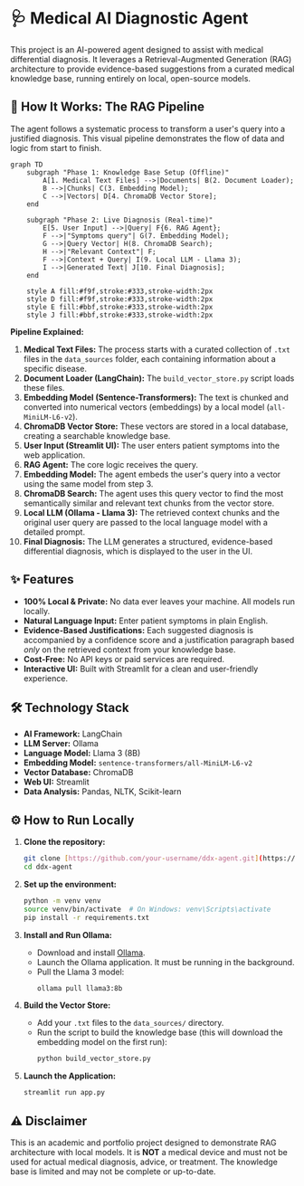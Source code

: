 # 🩺 Medical AI Diagnostic Agent

This project is an AI-powered agent designed to assist with medical differential diagnosis. It leverages a Retrieval-Augmented Generation (RAG) architecture to provide evidence-based suggestions from a curated medical knowledge base, running entirely on local, open-source models.

## 🚀 How It Works: The RAG Pipeline

The agent follows a systematic process to transform a user's query into a justified diagnosis. This visual pipeline demonstrates the flow of data and logic from start to finish.

```mermaid
graph TD
    subgraph "Phase 1: Knowledge Base Setup (Offline)"
        A[1. Medical Text Files] -->|Documents| B(2. Document Loader);
        B -->|Chunks| C(3. Embedding Model);
        C -->|Vectors| D[4. ChromaDB Vector Store];
    end

    subgraph "Phase 2: Live Diagnosis (Real-time)"
        E[5. User Input] -->|Query| F{6. RAG Agent};
        F -->|"Symptoms query"| G(7. Embedding Model);
        G -->|Query Vector| H(8. ChromaDB Search);
        H -->|"Relevant Context"| F;
        F -->|Context + Query| I(9. Local LLM - Llama 3);
        I -->|Generated Text| J[10. Final Diagnosis];
    end

    style A fill:#f9f,stroke:#333,stroke-width:2px
    style D fill:#f9f,stroke:#333,stroke-width:2px
    style E fill:#bbf,stroke:#333,stroke-width:2px
    style J fill:#bbf,stroke:#333,stroke-width:2px
```

**Pipeline Explained:**

1.  **Medical Text Files:** The process starts with a curated collection of `.txt` files in the `data_sources` folder, each containing information about a specific disease.
2.  **Document Loader (LangChain):** The `build_vector_store.py` script loads these files.
3.  **Embedding Model (Sentence-Transformers):** The text is chunked and converted into numerical vectors (embeddings) by a local model (`all-MiniLM-L6-v2`).
4.  **ChromaDB Vector Store:** These vectors are stored in a local database, creating a searchable knowledge base.
5.  **User Input (Streamlit UI):** The user enters patient symptoms into the web application.
6.  **RAG Agent:** The core logic receives the query.
7.  **Embedding Model:** The agent embeds the user's query into a vector using the same model from step 3.
8.  **ChromaDB Search:** The agent uses this query vector to find the most semantically similar and relevant text chunks from the vector store.
9.  **Local LLM (Ollama - Llama 3):** The retrieved context chunks and the original user query are passed to the local language model with a detailed prompt.
10. **Final Diagnosis:** The LLM generates a structured, evidence-based differential diagnosis, which is displayed to the user in the UI.

## ✨ Features

* **100% Local & Private:** No data ever leaves your machine. All models run locally.
* **Natural Language Input:** Enter patient symptoms in plain English.
* **Evidence-Based Justifications:** Each suggested diagnosis is accompanied by a confidence score and a justification paragraph based *only* on the retrieved context from your knowledge base.
* **Cost-Free:** No API keys or paid services are required.
* **Interactive UI:** Built with Streamlit for a clean and user-friendly experience.

## 🛠️ Technology Stack

* **AI Framework:** LangChain
* **LLM Server:** Ollama
* **Language Model:** Llama 3 (8B)
* **Embedding Model:** `sentence-transformers/all-MiniLM-L6-v2`
* **Vector Database:** ChromaDB
* **Web UI:** Streamlit
* **Data Analysis:** Pandas, NLTK, Scikit-learn

## ⚙️ How to Run Locally

1.  **Clone the repository:**
    ```bash
    git clone [https://github.com/your-username/ddx-agent.git](https://github.com/your-username/ddx-agent.git)
    cd ddx-agent
    ```

2.  **Set up the environment:**
    ```bash
    python -m venv venv
    source venv/bin/activate  # On Windows: venv\Scripts\activate
    pip install -r requirements.txt
    ```

3.  **Install and Run Ollama:**
    * Download and install [Ollama](https://ollama.com/download).
    * Launch the Ollama application. It must be running in the background.
    * Pull the Llama 3 model:
        ```bash
        ollama pull llama3:8b
        ```

4.  **Build the Vector Store:**
    * Add your `.txt` files to the `data_sources/` directory.
    * Run the script to build the knowledge base (this will download the embedding model on the first run):
        ```bash
        python build_vector_store.py
        ```

5.  **Launch the Application:**
    ```bash
    streamlit run app.py
    ```

## ⚠️ Disclaimer

This is an academic and portfolio project designed to demonstrate RAG architecture with local models. It is **NOT** a medical device and must not be used for actual medical diagnosis, advice, or treatment. The knowledge base is limited and may not be complete or up-to-date.

